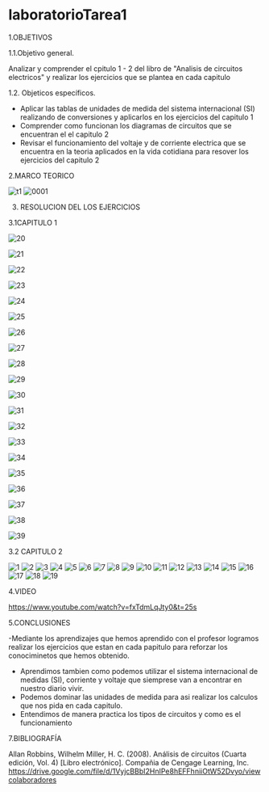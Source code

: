 # laboratorioTarea1

1.OBJETIVOS 

1.1.Objetivo general.

   Analizar y comprender el cpitulo 1 - 2 del libro de "Analisis de circuitos electricos"  y realizar los ejercicios que se plantea en cada capitulo 
    
1.2. Objeticos específicos.
 
 - Aplicar las tablas de unidades de medida del sistema internacional (SI) realizando de conversiones y aplicarlos en los ejercicios del capitulo 1 
 - Comprender como funcionan los diagramas de circuitos que se encuentran el el capitulo 2 
 - Revisar el funcionamiento del voltaje y de corriente electrica que se encuentra en la teoria aplicados en la vida cotidiana para resover los ejercicios del capitulo 2 
  

2.MARCO TEORICO

![t1](https://user-images.githubusercontent.com/85522189/121092141-bc2a6a80-c7b0-11eb-9449-0cdaa347fa86.PNG)
![0001](https://user-images.githubusercontent.com/85522189/121113013-eee75980-c7d6-11eb-9d6b-c6800ddb49be.jpg)



3. RESOLUCION DEL LOS EJERCICIOS 

  3.1CAPITULO 1

![20](https://user-images.githubusercontent.com/85522189/121101078-bf2d5700-c7c0-11eb-9835-594bb27fcd14.PNG)

![21](https://user-images.githubusercontent.com/85522189/121101089-c3f20b00-c7c0-11eb-826e-fba46da97266.PNG)

![22](https://user-images.githubusercontent.com/85522189/121101097-c8b6bf00-c7c0-11eb-976d-977b4889eae4.PNG)

![23](https://user-images.githubusercontent.com/85522189/121101103-cfddcd00-c7c0-11eb-87bf-1278f35ed3a3.PNG)

![24](https://user-images.githubusercontent.com/85522189/121101120-d79d7180-c7c0-11eb-9d4a-8a3a11b16345.PNG)

![25](https://user-images.githubusercontent.com/85522189/121101133-dbc98f00-c7c0-11eb-83e9-08981badd41b.PNG)

![26](https://user-images.githubusercontent.com/85522189/121101139-df5d1600-c7c0-11eb-9749-2fae5e44ec95.PNG)

![27](https://user-images.githubusercontent.com/85522189/121101155-e71cba80-c7c0-11eb-8ca8-afab9eab4b9b.PNG)

![28](https://user-images.githubusercontent.com/85522189/121101159-eab04180-c7c0-11eb-94d0-10c2417b4641.PNG)

![29](https://user-images.githubusercontent.com/85522189/121101166-f0a62280-c7c0-11eb-95bc-71305454388f.PNG)

![30](https://user-images.githubusercontent.com/85522189/121101174-f56ad680-c7c0-11eb-8430-a9190e1a50a3.PNG)

![31](https://user-images.githubusercontent.com/85522189/121101180-fac82100-c7c0-11eb-8c60-febc0ec967f6.PNG)

![32](https://user-images.githubusercontent.com/85522189/121101188-fef43e80-c7c0-11eb-9e29-3a9a773f52e7.PNG)

![33](https://user-images.githubusercontent.com/85522189/121101202-04ea1f80-c7c1-11eb-98ff-06cf558cd147.PNG)

![34](https://user-images.githubusercontent.com/85522189/121101218-0c112d80-c7c1-11eb-8057-607fd77c5fb7.PNG)

![35](https://user-images.githubusercontent.com/85522189/121101225-0f0c1e00-c7c1-11eb-98af-f607df36c8c7.PNG)

![36](https://user-images.githubusercontent.com/85522189/121101239-129fa500-c7c1-11eb-9617-4ebc159b9d8b.PNG)

![37](https://user-images.githubusercontent.com/85522189/121101249-16cbc280-c7c1-11eb-9f0b-cbaf7650db40.PNG)

![38](https://user-images.githubusercontent.com/85522189/121101263-1c290d00-c7c1-11eb-92d0-db3d86a32f96.PNG)

![39](https://user-images.githubusercontent.com/85522189/121101271-20552a80-c7c1-11eb-9681-b74fb40ca49a.PNG)

3.2  CAPITULO 2

![1](https://user-images.githubusercontent.com/85522189/121101323-3d89f900-c7c1-11eb-8eb8-25e1ff28925e.PNG)
![2](https://user-images.githubusercontent.com/85522189/121101354-51cdf600-c7c1-11eb-8a80-2b18f7b26114.PNG)
![3](https://user-images.githubusercontent.com/85522189/121101414-68744d00-c7c1-11eb-8d65-399664baa011.PNG)
![4](https://user-images.githubusercontent.com/85522189/121101419-6a3e1080-c7c1-11eb-8348-be081f344bca.PNG)
![5](https://user-images.githubusercontent.com/85522189/121101423-6b6f3d80-c7c1-11eb-8a4b-a06cabb1785d.PNG)
![6](https://user-images.githubusercontent.com/85522189/121101432-70cc8800-c7c1-11eb-8bfd-3dbbad6655b4.PNG)
![7](https://user-images.githubusercontent.com/85522189/121101456-7d50e080-c7c1-11eb-97b4-6db9199d1834.PNG)
![8](https://user-images.githubusercontent.com/85522189/121101464-80e46780-c7c1-11eb-86be-ae887954e3cd.PNG)
![9](https://user-images.githubusercontent.com/85522189/121101470-83df5800-c7c1-11eb-83ef-cc0bc092c44f.PNG)
![10](https://user-images.githubusercontent.com/85522189/121101479-86da4880-c7c1-11eb-96e8-bc9b4be47224.PNG)
![11](https://user-images.githubusercontent.com/85522189/121101489-8b9efc80-c7c1-11eb-8284-da950c73df0c.PNG)
![12](https://user-images.githubusercontent.com/85522189/121101496-8f328380-c7c1-11eb-93cb-8df783942ada.PNG)
![13](https://user-images.githubusercontent.com/85522189/121101508-935ea100-c7c1-11eb-9395-34027ee7fe7e.PNG)
![14](https://user-images.githubusercontent.com/85522189/121101514-96f22800-c7c1-11eb-9818-bf3073ea802e.PNG)
![15](https://user-images.githubusercontent.com/85522189/121101534-a40f1700-c7c1-11eb-9ad6-d483f6e31b4d.PNG)
![16](https://user-images.githubusercontent.com/85522189/121101540-a7a29e00-c7c1-11eb-8f15-f75569b293d5.PNG)
![17](https://user-images.githubusercontent.com/85522189/121101548-abcebb80-c7c1-11eb-86b9-adffd142c38a.PNG)
![18](https://user-images.githubusercontent.com/85522189/121101555-affad900-c7c1-11eb-91d5-6bba0d22460b.PNG)
![19](https://user-images.githubusercontent.com/85522189/121101565-b2f5c980-c7c1-11eb-9484-30cc9f303466.PNG)

4.VIDEO

https://www.youtube.com/watch?v=fxTdmLqJty0&t=25s

5.CONCLUSIONES

-Mediante los aprendizajes que hemos aprendido con el profesor logramos realizar los ejercicios que estan en cada papitulo para reforzar los conociminetos que hemos obtenido.

- Aprendimos tambien como podemos utilizar el sistema internacional de medidas (SI), corriente y voltaje que siemprese van a encontrar en nuestro diario vivir.
- Podemos dominar las unidades de medida para asi realizar los calculos que nos pida en cada capitulo.
- Entendimos de manera practica los tipos de circuitos y como es el funcionamiento 
 

7.BIBLIOGRAFÍA

Allan Robbins, Wilhelm Miller, H. C. (2008). Análisis de circuitos (Cuarta edición, Vol. 4) [Libro electrónico]. Compañia de Cengage Learning, Inc. https://drive.google.com/file/d/1VyjcBBbI2HnIPe8hEFFhniiOtW52Dvyo/viewcolaboradores


